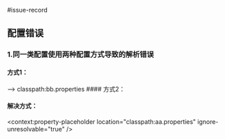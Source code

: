 #issue-record
## 配置错误
### 1.同一类配置使用两种配置方式导致的解析错误
#### 方式1：
<bean id="propertyConfigurer">
          <!--class="org.springframework.beans.factory.config.PropertyPlaceholderConfigurer">-->
        <property name="locations">-->
            <list>
                <value>classpath:bb.properties</value>
            </list>
        </property>
</bean>
#### 方式2：
<context:property-placeholder location="classpath:aa.properties" />

#### 解决方式：
<context:property-placeholder location="classpath:aa.properties" ignore-unresolvable="true" />